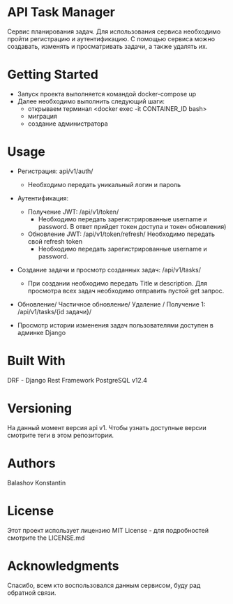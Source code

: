 # API Task Manager
Сервис планирования задач.
Для использования сервиса необходимо пройти регистрацию и аутентификацию.
С помощью сервиса можно создавать, изменять и просматривать задачи, а также удалять их.

# Getting Started
- Запуск проекта выполняется командой docker-compose up
- Далее необходимо выполнить следующий шаги:
    - открываем терминал <docker exec -it CONTAINER_ID bash>
    - миграция <python manage.py migrate>
    - создание администратора <python manage.py createsuperuser>
 
# Usage
- Регистрация: api/v1/auth/
    - Необходимо передать уникальный логин и пароль

- Аутентификация: 
    - Получение JWT: /api/v1/token/ 
        - Необходимо передать зарегистрированные username и password. В ответ прийдет токен доступа и токен обновления)
    - Обновление JWT: /api/v1/token/refresh/  Необходимо передать свой refresh token
        - Необходимо передать зарегистрированные username и password. 

- Создание задачи и просмотр созданных задач: /api/v1/tasks/
    - При создании необходимо передать Title и  description. Для просмотра всех задач необходимо отправить пустой get запрос.
    
- Обновление/ Частичное обновление/ Удаление / Получение 1: /api/v1/tasks/{id задачи}/


- Просмотр истории изменения задач пользователями доступен в админке Django


# Built With
DRF - Django Rest Framework
PostgreSQL v12.4

# Versioning
На данный момент версия api v1. Чтобы узнать доступные версии смотрите теги в этом репозитории.

# Authors
Balashov Konstantin

# License
Этот проект использует лицензию MIT License - для подробностей смотрите  the LICENSE.md 

# Acknowledgments
Спасибо, всем кто воспользовался данным сервисом, буду рад обратной связи.
